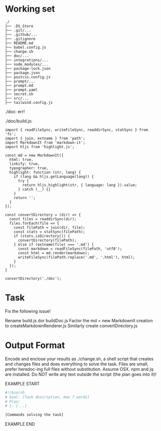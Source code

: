 # Working set

```
./
├── .DS_Store
├── .git/...
├── .github/...
├── .gitignore
├── README.md
├── babel.config.js
├── change.sh
├── doc/...
├── integrations/...
├── node_modules/...
├── package-lock.json
├── package.json
├── postcss.config.js
├── prompt/...
├── prompt.md
├── prompt.yaml
├── secret.sh
├── src/...
├── tailwind.config.js

```
./doc: err!

./doc/build.js:
```
import { readFileSync, writeFileSync, readdirSync, statSync } from 'fs';
import { join, extname } from 'path';
import MarkdownIt from 'markdown-it';
import hljs from 'highlight.js';

const md = new MarkdownIt({
  html: true,
  linkify: true,
  typographer: true,
  highlight: function (str, lang) {
    if (lang && hljs.getLanguage(lang)) {
      try {
        return hljs.highlight(str, { language: lang }).value;
      } catch (__) {}
    }
    return ''; 
  }
});

const convertDirectory = (dir) => {
  const files = readdirSync(dir);
  files.forEach(file => {
    const filePath = join(dir, file);
    const stats = statSync(filePath);
    if (stats.isDirectory()) {
      convertDirectory(filePath);
    } else if (extname(file) === '.md') {
      const markdown = readFileSync(filePath, 'utf8');
      const html = md.render(markdown);
      writeFileSync(filePath.replace('.md', '.html'), html);
    }
  });
}

convertDirectory('./doc');

```


# Task

Fix the following issue!

Rename build.js dor buildDoc.js
Factor the md = new MarkdownIt creation to createMarkdownRenderer.js
Similarly create convertDirectory.js


# Output Format

Encode and enclose your results as ./change.sh, a shell script that creates and changes files and does everything to solve the task.
Files are small, prefer heredoc-ing full files without substitution.
Assume OSX.
npm and jq are installed.
Do NOT write any text outside the script (the plan goes into it)!


EXAMPLE START

```sh
#!/bin/sh
# Goal: [Task description, max 7 words]
# Plan:
# 1. [...]

[Commands solving the task]
```

EXAMPLE END

